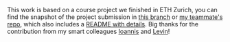 This work is based on a course project we finished in ETH Zurich, you can find the snapshot of the project submission in [this branch](https://github.com/codingFerryman/Twitter-Sentiment-Analysis/tree/ethz-cil-project2-2021-submission) or [my teammate's repo](https://github.com/supernlogn/Computational-Intelligence-Lab), which also includes a [README with details](https://github.com/codingFerryman/Twitter-Sentiment-Analysis/blob/ethz-cil-project2-2021-submission/readme.md). Big thanks for the contribution from my smart colleagues [Ioannis](https://github.com/supernlogn) and [Levin](https://github.com/moserle)!

